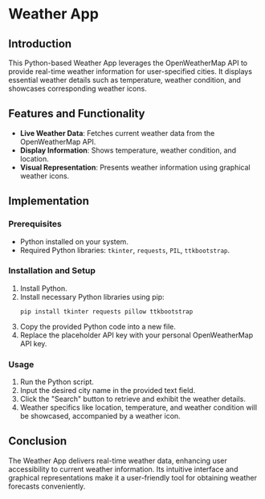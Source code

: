 # Weather App

## Introduction
This Python-based Weather App leverages the OpenWeatherMap API to provide real-time weather information for user-specified cities. It displays essential weather details such as temperature, weather condition, and showcases corresponding weather icons.

## Features and Functionality
- **Live Weather Data**: Fetches current weather data from the OpenWeatherMap API.
- **Display Information**: Shows temperature, weather condition, and location.
- **Visual Representation**: Presents weather information using graphical weather icons.

## Implementation
### Prerequisites
- Python installed on your system.
- Required Python libraries: `tkinter`, `requests`, `PIL`, `ttkbootstrap`.

### Installation and Setup
1. Install Python.
2. Install necessary Python libraries using pip:
    ```
    pip install tkinter requests pillow ttkbootstrap
    ```
3. Copy the provided Python code into a new file.
4. Replace the placeholder API key with your personal OpenWeatherMap API key.

### Usage
1. Run the Python script.
2. Input the desired city name in the provided text field.
3. Click the "Search" button to retrieve and exhibit the weather details.
4. Weather specifics like location, temperature, and weather condition will be showcased, accompanied by a weather icon.

## Conclusion
The Weather App delivers real-time weather data, enhancing user accessibility to current weather information. Its intuitive interface and graphical representations make it a user-friendly tool for obtaining weather forecasts conveniently.

